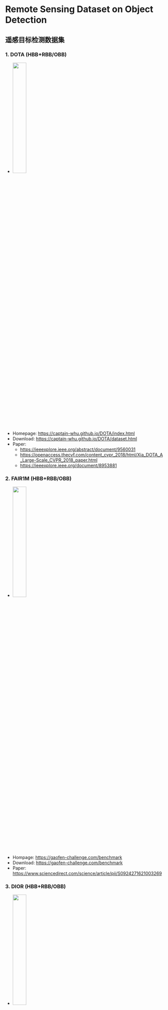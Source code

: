 # Remote Sensing Dataset on Object Detection

## 遥感目标检测数据集


### 1. DOTA (HBB+RBB/OBB)

* <img src="https://github.com/rsdler/Remote-Sensing-Object-Detection-Dataset/assets/169664279/55e222fc-76c0-4cf5-a5c3-3879153aa80f" style="width:30%;">
* Homepage: https://captain-whu.github.io/DOTA/index.html
* Download: https://captain-whu.github.io/DOTA/dataset.html
* Paper: 
  * https://ieeexplore.ieee.org/abstract/document/9560031
  * https://openaccess.thecvf.com/content_cvpr_2018/html/Xia_DOTA_A_Large-Scale_CVPR_2018_paper.html
  * https://ieeexplore.ieee.org/document/8953881

### 2. FAIR1M (HBB+RBB/OBB)

*  <img src="https://github.com/rsdler/Remote-Sensing-Object-Detection-Dataset/assets/169664279/86f210d7-b854-44e4-801d-63d7ef59c32e" style="width:30%;">
* Hompage: https://gaofen-challenge.com/benchmark
* Download: https://gaofen-challenge.com/benchmark
* Paper: https://www.sciencedirect.com/science/article/pii/S0924271621003269

### 3. DIOR (HBB+RBB/OBB)

*  <img src="https://github.com/rsdler/Remote-Sensing-Object-Detection-Dataset/assets/169664279/b638a280-ee5c-4a71-82ec-5bf3ca2d50d8" style="width:30%;">
* Download: https://pan.baidu.com/s/1oDRfDh-tZuNoBCFcRJ6GXQ Extraction code: rsdl
* Paper:
  * https://arxiv.org/abs/1909.00133
  * https://arxiv.org/abs/2110.01931

### 4. DroneVehicle

*  <img src="https://github.com/rsdler/Remote-Sensing-Object-Detection-Dataset/assets/169664279/bb8af099-710a-4480-873d-9e84c0eb47a1" style="width:30%;">
* GitHub: https://github.com/VisDrone/DroneVehicle
* Download: https://github.com/VisDrone/DroneVehicle
* Paper: https://ieeexplore.ieee.org/abstract/document/9759286

### 5. LEVIR

*  <img src="https://github.com/rsdler/Remote-Sensing-Object-Detection-Dataset/assets/169664279/3398ba0e-f5fd-4eac-905b-f05d04e37c02" style="width:30%;">
* Page: https://levir.buaa.edu.cn/
* Download : https://pan.baidu.com/s/1BD7A8LQwcUIY6wzI9_xe6w Extraction code: rsdl
* Paper: [https://ieeexplore.ieee.org/abstract/document/9560031](https://ieeexplore.ieee.org/document/8106808)


### 6. NWPU VHR-10

*  <img src="https://github.com/rsdler/Remote-Sensing-Object-Detection-Dataset/assets/169664279/473c51c9-58b5-4d2e-9b2b-423b7b638698" style="width:30%;">
* Download: https://pan.baidu.com/s/1Mw2F7TsR2XdnM8eJZXCpQw Extraction code: rsdl
* Paper: https://www.sciencedirect.com/science/article/pii/S0924271614002524

### 7. VisDrone

*  <img src="https://github.com/rsdler/Remote-Sensing-Object-Detection-Dataset/assets/169664279/fd093210-1872-4d1a-93cd-4c27a8a8ca2c" style="width:30%;">
*  Page: https://github.com/VisDrone/VisDrone-Dataset
*  Download: https://github.com/VisDrone/VisDrone-Dataset
*  Paper: https://ieeexplore.ieee.org/document/9573394


